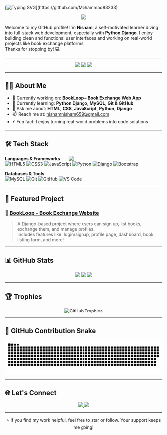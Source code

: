 <!-- Animated Typing Header -->
[![Typing SVG](https://readme-typing-svg.demolab.com?font=Fira+Code&size=24&duration=4000&pause=500&color=F74747&center=true&vCenter=true&width=500&lines=Hi+there!+👋+I'm+Nisham;Aspiring+Web+Developer+%7C+Django+Learner;Welcome+to+my+GitHub+Profile!)](https://github.com/Mohammad83233)

<p align="center">
  <img src="https://media.giphy.com/media/qgQUggAC3Pfv687qPC/giphy.gif" width="300" />
</p>

Welcome to my GitHub profile! I'm **Nisham**, a self-motivated learner diving into full-stack web development, especially with **Python Django**. I enjoy building clean and functional user interfaces and working on real-world projects like book exchange platforms.  
Thanks for stopping by! 💻

---

<div align="center">
  <img src="https://komarev.com/ghpvc/?username=Mohammad83233&color=101913&style=flat-square" />
  <img src="https://img.shields.io/github/stars/Mohammad83233?label=Stars&color=101913&style=flat-square" />
  <img src="https://img.shields.io/github/followers/Mohammad83233?label=Followers&color=101913&style=flat-square" />
</div>

---

## 👨‍💻 About Me

- 🔭 Currently working on: **BookLoop – Book Exchange Web App**  
- 🌱 Currently learning: **Python Django**, **MySQL**, **Git & GitHub**  
- 💬 Ask me about: **HTML**, **CSS**, **JavaScript**, **Python**, **Django**  
- 📫 Reach me at: [nishamnisham659@gmail.com](mailto:nishamnisham659@gmail.com)  
- ⚡ Fun fact: I enjoy turning real-world problems into code solutions  

---

## 🛠️ Tech Stack

<img src="https://media.giphy.com/media/26tn33aiTi1jkl6H6/giphy.gif" width="300px" align="right" />

**Languages & Frameworks**  
![HTML5](https://img.shields.io/badge/HTML-E34F26?logo=html5&logoColor=white)
![CSS3](https://img.shields.io/badge/CSS3-1572B6?logo=css3&logoColor=white)
![JavaScript](https://img.shields.io/badge/JavaScript-F7DF1E?logo=javascript&logoColor=black)
![Python](https://img.shields.io/badge/Python-3776AB?logo=python&logoColor=white)
![Django](https://img.shields.io/badge/Django-092E20?logo=django&logoColor=white)
![Bootstrap](https://img.shields.io/badge/Bootstrap-7952B3?logo=bootstrap&logoColor=white)

**Databases & Tools**  
![MySQL](https://img.shields.io/badge/MySQL-4479A1?logo=mysql&logoColor=white)
![Git](https://img.shields.io/badge/Git-F05032?logo=git&logoColor=white)
![GitHub](https://img.shields.io/badge/GitHub-181717?logo=github&logoColor=white)
![VS Code](https://img.shields.io/badge/VS%20Code-007ACC?logo=visualstudiocode&logoColor=white)

---

## 📂 Featured Project

### 📘 [BookLoop - Book Exchange Website](https://github.com/Mohammad83233/book_loop)

> A Django-based project where users can sign up, list books, exchange them, and manage profiles.  
> Includes features like: login/signup, profile page, dashboard, book listing form, and more!

---

## 📊 GitHub Stats

<div align="center">
  <img src="https://github-readme-stats.vercel.app/api?username=Mohammad83233&show_icons=true&theme=midnight-purple&count_private=true" height="180" />
  <img src="https://github-readme-stats.vercel.app/api/top-langs/?username=Mohammad83233&layout=compact&theme=midnight-purple&langs_count=8" height="180" />
  <img src="https://github-readme-streak-stats.herokuapp.com?user=Mohammad83233&theme=midnight-purple&hide_border=true" height="180" />
</div>

---

## 🏆 Trophies

<p align="center">
  <img src="https://github-profile-trophy.vercel.app/?username=Mohammad83233&theme=matrix&no-bg=true&margin-w=10&margin-h=15" alt="GitHub Trophies" />
</p>

---

## 🐍 GitHub Contribution Snake

<!-- Optional: Replace this with your generated SVG if available -->
![Snake animation](https://github.com/Mohammad83233/Mohammad83233/blob/main/dist/github-contribution-grid-snake.svg)

---

## 🌐 Let's Connect

<p align="center">
  <a href="https://www.linkedin.com/in/mohammad-nisham">
    <img src="https://img.shields.io/badge/LinkedIn-Mohammad%20Nisham-blue?style=for-the-badge&logo=linkedin&logoColor=white" />
  </a>
  <a href="mailto:nishamnisham659@gmail.com">
    <img src="https://img.shields.io/badge/Gmail-nishamnisham659@gmail.com-D14836?style=for-the-badge&logo=gmail&logoColor=white" />
  </a>
</p>

---

<p align="center">
  ⭐ If you find my work helpful, feel free to star or follow. Your support keeps me going!
</p>
